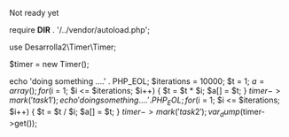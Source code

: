 Not ready yet

require __DIR__ . '/../vendor/autoload.php';

use Desarrolla2\Timer\Timer;

$timer = new Timer();

echo 'doing something ....' . PHP_EOL;
$iterations = 10000;
$t = 1;
$a = array();
for ($i = 1; $i <= $iterations; $i++) {
    $t = $t * $i;
    $a[] = $t;
}
$timer->mark('task 1');
echo 'doing something ....' . PHP_EOL;
for ($i = 1; $i <= $iterations; $i++) {
    $t = $t / $i;
    $a[] = $t;
}
$timer->mark('task 2');
var_dump($timer->get());